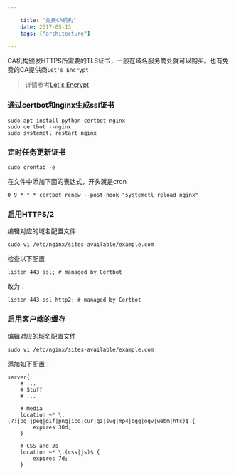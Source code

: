 ```yaml
---

    title: "免费CA机构"
    date: 2017-05-13
    tags: ["architecture"]

---
```


CA机构颁发HTTPS所需要的TLS证书，一般在域名服务商处就可以购买。也有免费的CA提供商`Let's Encrypt`  
> 详情参考[Let's Encrypt](https://letsencrypt.org/getting-started/)  

### 通过certbot和nginx生成ssl证书
```shell
sudo apt install python-certbot-nginx
sudo certbot --nginx
sudo systemctl restart nginx
```

### 定时任务更新证书
```shell
sudo crontab -e
```
在文件中添加下面的表达式，开头就是cron
```
0 9 * * * certbot renew --post-hook "systemctl reload nginx"
```

### 启用HTTPS/2
编辑对应的域名配置文件
```shell
sudo vi /etc/nginx/sites-available/example.com
```
检查以下配置
```
listen 443 ssl; # managed by Certbot
```
改为：
```
listen 443 ssl http2; # managed by Certbot
```

### 启用客户端的缓存
编辑对应的域名配置文件
```shell
sudo vi /etc/nginx/sites-available/example.com
```
添加如下配置：
```
server{
    # ...
    # Stuff
    # ...

    # Media
    location ~* \.(?:jpg|jpeg|gif|png|ico|cur|gz|svg|mp4|ogg|ogv|webm|htc)$ {
        expires 30d;
    }

    # CSS and Js
    location ~* \.(css|js)$ {
        expires 7d;
    }
```
